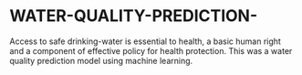 # WATER-QUALITY-PREDICTION-
Access to safe drinking-water is essential to health, a basic human right and a component of effective policy for health protection. This was a water quality prediction model using machine learning.

